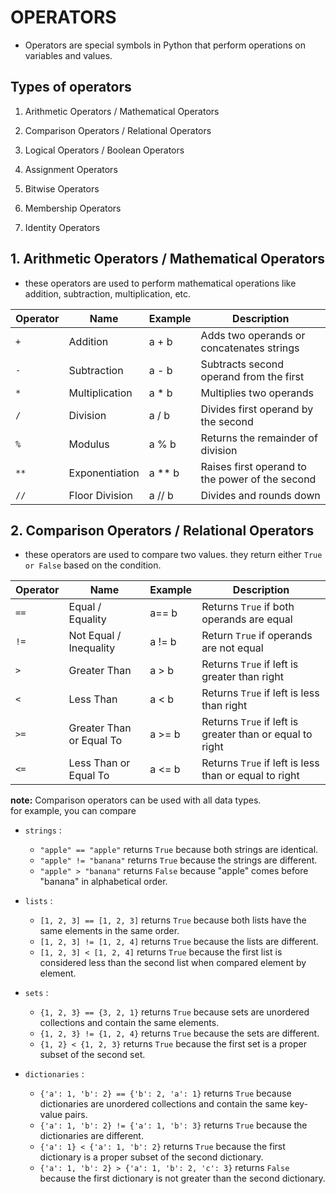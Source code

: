 # OPERATORS

- Operators are special symbols in Python that perform operations on variables and values.

## Types of operators

1. Arithmetic Operators / Mathematical Operators

2. Comparison Operators / Relational Operators

3. Logical Operators / Boolean Operators

4. Assignment Operators

5. Bitwise Operators

6. Membership Operators

7. Identity Operators

## 1. Arithmetic Operators / Mathematical Operators

- these operators are used to perform mathematical operations like addition, subtraction, multiplication, etc.

| Operator | Name           | Example  | Description                                     |
| -------- | -------------- | -------- | ----------------------------------------------- |
| `+`      | Addition       | a + b    | Adds two operands or concatenates strings       |
| `-`      | Subtraction    | a - b    | Subtracts second operand from the first         |
| `*`      | Multiplication | a \* b   | Multiplies two operands                         |
| `/`      | Division       | a / b    | Divides first operand by the second             |
| `%`      | Modulus        | a % b    | Returns the remainder of division               |
| `**`     | Exponentiation | a \*\* b | Raises first operand to the power of the second |
| `//`     | Floor Division | a // b   | Divides and rounds down                         |

## 2. Comparison Operators / Relational Operators

- these operators are used to compare two values. they return either `True or False` based on the condition.

| Operator | Name                     | Example | Description                                              |
| -------- | ------------------------ | ------- | -------------------------------------------------------- |
| `==`     | Equal / Equality         | a== b   | Returns `True` if both operands are equal                |
| `!=`     | Not Equal / Inequality   | a != b  | Return `True` if operands are not equal                  |
| `>`      | Greater Than             | a > b   | Returns `True` if left is greater than right             |
| `<`      | Less Than                | a < b   | Returns `True` if left is less than right                |
| `>=`     | Greater Than or Equal To | a >= b  | Returns `True` if left is greater than or equal to right |
| `<=`     | Less Than or Equal To    | a <= b  | Returns `True` if left is less than or equal to right    |

**note:** Comparison operators can be used with all data types.\
for example, you can compare

- `strings` :

  - `"apple" == "apple"` returns `True` because both strings are identical.
  - `"apple" != "banana"` returns `True` because the strings are different.
  - `"apple" > "banana"` returns `False` because "apple" comes before "banana" in alphabetical order.

- `lists` :

  - `[1, 2, 3] == [1, 2, 3]` returns `True` because both lists have the same elements in the same order.
  - `[1, 2, 3] != [1, 2, 4]` returns `True` because the lists are different.
  - `[1, 2, 3] < [1, 2, 4]` returns `True` because the first list is considered less than the second list when compared element by element.

- `sets` :

  - `{1, 2, 3} == {3, 2, 1}` returns `True` because sets are unordered collections and contain the same elements.
  - `{1, 2, 3} != {1, 2, 4}` returns `True` because the sets are different.
  - `{1, 2} < {1, 2, 3}` returns `True` because the first set is a proper subset of the second set.

- `dictionaries` :
  - `{'a': 1, 'b': 2} == {'b': 2, 'a': 1}` returns `True` because dictionaries are unordered collections and contain the same key-value pairs.
  - `{'a': 1, 'b': 2} != {'a': 1, 'b': 3}` returns `True` because the dictionaries are different.
  - `{'a': 1} < {'a': 1, 'b': 2}` returns `True` because the first dictionary is a proper subset of the second dictionary.
  - `{'a': 1, 'b': 2} > {'a': 1, 'b': 2, 'c': 3}` returns `False` because the first dictionary is not greater than the second dictionary.
